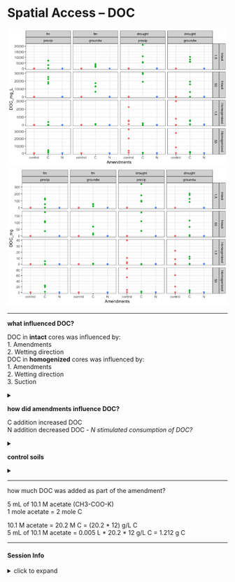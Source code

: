 Spatial Access – DOC
================

![](markdown/doc/doc_graph-1.png)<!-- -->![](markdown/doc/doc_graph-2.png)<!-- -->

-----

**what influenced DOC?**

DOC in **intact** cores was influenced by:  
1\. Amendments  
2\. Wetting direction  
DOC in **homogenized** cores was influenced by:  
1\. Amendments  
2\. Wetting direction  
3\. Suction

<details>

<summary> </summary>

``` r
summary(aov(DOC_mg ~ Amendments*Suction*Moisture*Wetting,
              data = doc %>% filter(Homogenization=="Intact")))
#>                                     Df Sum Sq Mean Sq F value   Pr(>F)    
#> Amendments                           2 166582   83291  53.197 5.13e-14 ***
#> Suction                              1   3806    3806   2.431   0.1242    
#> Moisture                             1   8846    8846   5.650   0.0207 *  
#> Wetting                              1   6167    6167   3.939   0.0518 .  
#> Amendments:Suction                   2   6874    3437   2.195   0.1202    
#> Amendments:Moisture                  2  15261    7630   4.873   0.0109 *  
#> Suction:Moisture                     1   8447    8447   5.395   0.0236 *  
#> Amendments:Wetting                   2  11541    5771   3.686   0.0309 *  
#> Suction:Wetting                      1    734     734   0.469   0.4961    
#> Moisture:Wetting                     1    183     183   0.117   0.7335    
#> Amendments:Suction:Moisture          2  12978    6489   4.145   0.0206 *  
#> Amendments:Suction:Wetting           2    998     499   0.319   0.7284    
#> Amendments:Moisture:Wetting          2     79      40   0.025   0.9751    
#> Suction:Moisture:Wetting             1     12      12   0.008   0.9313    
#> Amendments:Suction:Moisture:Wetting  2     22      11   0.007   0.9932    
#> Residuals                           60  93943    1566                     
#> ---
#> Signif. codes:  0 '***' 0.001 '**' 0.01 '*' 0.05 '.' 0.1 ' ' 1
#> 12 observations deleted due to missingness

summary(aov(DOC_mg ~ Amendments*Suction*Moisture*Wetting,
              data = doc %>% filter(Homogenization=="Homogenized")))
#>                                     Df Sum Sq Mean Sq F value   Pr(>F)    
#> Amendments                           2   1533   766.7   5.872 0.004555 ** 
#> Suction                              1    629   629.2   4.819 0.031778 *  
#> Moisture                             1    839   838.6   6.424 0.013719 *  
#> Wetting                              1    118   118.1   0.905 0.345064    
#> Amendments:Suction                   2    401   200.7   1.537 0.222840    
#> Amendments:Moisture                  2   2727  1363.7  10.445 0.000119 ***
#> Suction:Moisture                     1     64    64.1   0.491 0.486094    
#> Amendments:Wetting                   2     93    46.7   0.358 0.700460    
#> Suction:Wetting                      1     37    36.8   0.282 0.597487    
#> Moisture:Wetting                     1      0     0.1   0.001 0.978661    
#> Amendments:Suction:Moisture          2   1304   652.1   4.995 0.009645 ** 
#> Amendments:Suction:Wetting           2     10     5.2   0.040 0.961277    
#> Amendments:Moisture:Wetting          2    133    66.5   0.509 0.603432    
#> Suction:Moisture:Wetting             1      4     3.9   0.030 0.863495    
#> Amendments:Suction:Moisture:Wetting  1      3     2.6   0.020 0.887939    
#> Residuals                           64   8355   130.6                     
#> ---
#> Signif. codes:  0 '***' 0.001 '**' 0.01 '*' 0.05 '.' 0.1 ' ' 1
#> 7 observations deleted due to missingness
```

</details>

**how did amendments influence DOC?**

C addition increased DOC  
N addition decreased DOC - *N stimulated consumption of DOC?*

<details>

<summary> </summary>

``` r
## both C and N
aov1 = aov(DOC_mg ~ Amendments, data = doc); summary(aov1)
#>              Df Sum Sq Mean Sq F value  Pr(>F)    
#> Amendments    2  91536   45768   25.87 1.6e-10 ***
#> Residuals   168 297173    1769                    
#> ---
#> Signif. codes:  0 '***' 0.001 '**' 0.01 '*' 0.05 '.' 0.1 ' ' 1
#> 19 observations deleted due to missingness
h1 = agricolae::HSD.test(aov1, "Amendments"); h1$groups
#>            DOC_mg groups
#> C       51.584138      a
#> control  5.647544      b
#> N        0.183750      b

#DescTools::DunnettTest(DOC_mg ~ Amendments, data = doc, control="control")

## excluding C
aov2 = aov(DOC_mg ~ Amendments, data = doc %>% filter(!Amendments=="C")); summary(aov2)
#>              Df Sum Sq Mean Sq F value Pr(>F)  
#> Amendments    1    843   843.3   6.325 0.0133 *
#> Residuals   111  14798   133.3                 
#> ---
#> Signif. codes:  0 '***' 0.001 '**' 0.01 '*' 0.05 '.' 0.1 ' ' 1
#> 15 observations deleted due to missingness
h2 = agricolae::HSD.test(aov1, "Amendments"); h2$groups
#>            DOC_mg groups
#> C       51.584138      a
#> control  5.647544      b
#> N        0.183750      b

##

# l = nlme::lme(DOC_mg ~ Amendments*Suction*Moisture*Wetting, random = ~1|CORE, 
#               data = doc %>% filter(Homogenization=="Intact"), na.action = na.omit)
# anova(l)
```

</details>

**control soils**

<details>

<summary> </summary>

``` r
doc_control = doc %>% filter(Amendments=="control")

summary(aov(DOC_mg ~ Suction*Moisture,
              data = doc_control %>% filter(Homogenization=="Intact")),
        na.action=na.omit)
#>                  Df  Sum Sq  Mean Sq F value Pr(>F)
#> Suction           1 0.00098 0.000985   0.125  0.727
#> Moisture          1 0.00531 0.005314   0.676  0.420
#> Suction:Moisture  1 0.00073 0.000730   0.093  0.763
#> Residuals        22 0.17296 0.007862               
#> 6 observations deleted due to missingness
```

</details>

-----

how much DOC was added as part of the amendment?

5 mL of 10.1 M acetate (CH3-COO-K)  
1 mole acetate = 2 mole C

10.1 M acetate = 20.2 M C = (20.2 \* 12) g/L C  
5 mL of 10.1 M acetate = 0.005 L \* 20.2 \* 12 g/L C = 1.212 g C

-----

#### Session Info

<details>

<summary>click to expand</summary>

Date run: 2020-07-28

    #> R version 4.0.2 (2020-06-22)
    #> Platform: x86_64-apple-darwin17.0 (64-bit)
    #> Running under: macOS Catalina 10.15.6
    #> 
    #> Matrix products: default
    #> BLAS:   /Library/Frameworks/R.framework/Versions/4.0/Resources/lib/libRblas.dylib
    #> LAPACK: /Library/Frameworks/R.framework/Versions/4.0/Resources/lib/libRlapack.dylib
    #> 
    #> locale:
    #> [1] en_US.UTF-8/en_US.UTF-8/en_US.UTF-8/C/en_US.UTF-8/en_US.UTF-8
    #> 
    #> attached base packages:
    #> [1] stats     graphics  grDevices utils     datasets  methods   base     
    #> 
    #> other attached packages:
    #>  [1] ggbiplot_0.55   PNWColors_0.1.0 forcats_0.5.0   stringr_1.4.0  
    #>  [5] dplyr_1.0.0     purrr_0.3.4     readr_1.3.1     tidyr_1.1.0    
    #>  [9] tibble_3.0.3    ggplot2_3.3.2   tidyverse_1.3.0 here_0.1       
    #> 
    #> loaded via a namespace (and not attached):
    #>  [1] httr_1.4.2       jsonlite_1.7.0   modelr_0.1.8     shiny_1.5.0     
    #>  [5] assertthat_0.2.1 highr_0.8        blob_1.2.1       cellranger_1.1.0
    #>  [9] yaml_2.2.1       lattice_0.20-41  pillar_1.4.6     backports_1.1.8 
    #> [13] glue_1.4.1       digest_0.6.25    promises_1.1.1   rvest_0.3.5     
    #> [17] colorspace_1.4-1 htmltools_0.5.0  httpuv_1.5.4     plyr_1.8.6      
    #> [21] klaR_0.6-15      pkgconfig_2.0.3  labelled_2.5.0   broom_0.7.0     
    #> [25] haven_2.3.1      questionr_0.7.1  xtable_1.8-4     scales_1.1.1    
    #> [29] later_1.1.0.1    combinat_0.0-8   generics_0.0.2   farver_2.0.3    
    #> [33] ellipsis_0.3.1   withr_2.2.0      agricolae_1.3-3  cli_2.0.2       
    #> [37] magrittr_1.5     crayon_1.3.4     readxl_1.3.1     mime_0.9        
    #> [41] evaluate_0.14    fs_1.4.2         fansi_0.4.1      nlme_3.1-148    
    #> [45] MASS_7.3-51.6    xml2_1.3.2       tools_4.0.2      hms_0.5.3       
    #> [49] lifecycle_0.2.0  munsell_0.5.0    reprex_0.3.0     cluster_2.1.0   
    #> [53] compiler_4.0.2   rlang_0.4.7      grid_4.0.2       rstudioapi_0.11 
    #> [57] miniUI_0.1.1.1   labeling_0.3     rmarkdown_2.3    gtable_0.3.0    
    #> [61] DBI_1.1.0        AlgDesign_1.2.0  R6_2.4.1         lubridate_1.7.9 
    #> [65] knitr_1.29       fastmap_1.0.1    rprojroot_1.3-2  stringi_1.4.6   
    #> [69] Rcpp_1.0.5       vctrs_0.3.2      dbplyr_1.4.4     tidyselect_1.1.0
    #> [73] xfun_0.15

</details>
